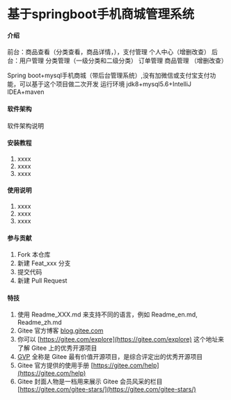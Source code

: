# 基于springboot手机商城管理系统

#### 介绍
前台：商品查看（分类查看，商品详情，），支付管理 个人中心（增删改查）
后台：用户管理 分类管理（一级分类和二级分类） 订单管理 商品管理 （增删改查）


Spring boot+mysql手机商城（带后台管理系统）,没有加微信或支付宝支付功能，可以基于这个项目做二次开发
运行环境
jdk8+mysql5.6+IntelliJ IDEA+maven


#### 软件架构
软件架构说明


#### 安装教程

1.  xxxx
2.  xxxx
3.  xxxx

#### 使用说明

1.  xxxx
2.  xxxx
3.  xxxx

#### 参与贡献

1.  Fork 本仓库
2.  新建 Feat_xxx 分支
3.  提交代码
4.  新建 Pull Request


#### 特技

1.  使用 Readme\_XXX.md 来支持不同的语言，例如 Readme\_en.md, Readme\_zh.md
2.  Gitee 官方博客 [blog.gitee.com](https://blog.gitee.com)
3.  你可以 [https://gitee.com/explore](https://gitee.com/explore) 这个地址来了解 Gitee 上的优秀开源项目
4.  [GVP](https://gitee.com/gvp) 全称是 Gitee 最有价值开源项目，是综合评定出的优秀开源项目
5.  Gitee 官方提供的使用手册 [https://gitee.com/help](https://gitee.com/help)
6.  Gitee 封面人物是一档用来展示 Gitee 会员风采的栏目 [https://gitee.com/gitee-stars/](https://gitee.com/gitee-stars/)
